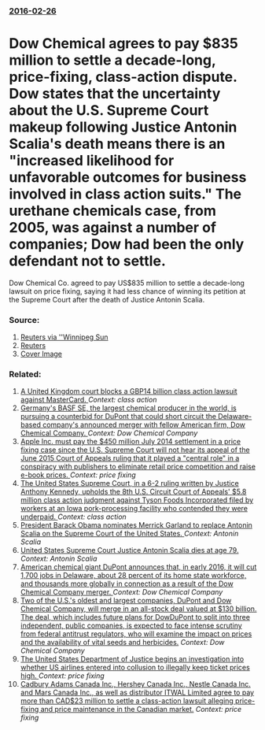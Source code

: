 ### [2016-02-26](/news/2016/02/26/index.md)

# Dow Chemical agrees to pay $835 million to settle a decade-long, price-fixing, class-action dispute. Dow states that the uncertainty about the U.S. Supreme Court makeup following Justice Antonin Scalia's death means there is an "increased likelihood for unfavorable outcomes for business involved in class action suits." The urethane chemicals case, from 2005, was against a number of companies; Dow had been the only defendant not to settle. 

Dow Chemical Co. agreed to pay US$835 million to settle a decade-long lawsuit on price fixing, saying it had less chance of winning its petition at the Supreme Court after the death of Justice Antonin Scalia.


### Source:

1. [Reuters via ''Winnipeg Sun](http://www.winnipegsun.com/2016/02/26/dow-chemical-settles-price-fixing-case)
2. [Reuters](http://www.reuters.com/article/us-usa-court-classactions-idUSKCN0VZ2TF)
2. [Cover Image](http://storage.winnipegsun.com/v1/suns-prod-images/1297808946665_LARGE_BOX.jpg?quality=80&stmp=1490801645401)

### Related:

1. [A United Kingdom court blocks a GBP14 billion class action lawsuit against MasterCard. ](/news/2017/07/22/a-united-kingdom-court-blocks-a-agbp14-billion-class-action-lawsuit-against-mastercard.md) _Context: class action_
2. [Germany's BASF SE, the largest chemical producer in the world, is pursuing a counterbid for DuPont that could short circuit the Delaware-based company's announced merger with fellow American firm, Dow Chemical Company. ](/news/2016/03/7/germany-s-basf-se-the-largest-chemical-producer-in-the-world-is-pursuing-a-counterbid-for-dupont-that-could-short-circuit-the-delaware-bas.md) _Context: Dow Chemical Company_
3. [Apple Inc. must pay the $450 million July 2014 settlement in a price fixing case since the U.S. Supreme Court will not hear its appeal of the June 2015 Court of Appeals ruling that it played a "central role" in a conspiracy with publishers to eliminate retail price competition and raise e-book prices. ](/news/2016/03/7/apple-inc-must-pay-the-450-million-july-2014-settlement-in-a-price-fixing-case-since-the-u-s-supreme-court-will-not-hear-its-appeal-of-th.md) _Context: price fixing_
4. [The United States Supreme Court, in a 6-2 ruling written by Justice Anthony Kennedy, upholds the 8th U.S. Circuit Court of Appeals' $5.8 million class action judgment against Tyson Foods Incorporated filed by workers at an Iowa pork-processing facility who contended they were underpaid. ](/news/2016/03/22/the-united-states-supreme-court-in-a-6-2-ruling-written-by-justice-anthony-kennedy-upholds-the-8th-u-s-circuit-court-of-appeals-5-8-mil.md) _Context: class action_
5. [ President Barack Obama nominates Merrick Garland to replace Antonin Scalia on the Supreme Court of the United States. ](/news/2016/03/16/president-barack-obama-nominates-merrick-garland-to-replace-antonin-scalia-on-the-supreme-court-of-the-united-states.md) _Context: Antonin Scalia_
6. [United States Supreme Court Justice Antonin Scalia dies at age 79. ](/news/2016/02/13/united-states-supreme-court-justice-antonin-scalia-dies-at-age-79.md) _Context: Antonin Scalia_
7. [American chemical giant DuPont announces that, in early 2016, it will cut 1,700 jobs in Delaware, about 28 percent of its home state workforce, and thousands more globally in connection as a result of the Dow Chemical Company merger. ](/news/2015/12/29/american-chemical-giant-dupont-announces-that-in-early-2016-it-will-cut-1-700-jobs-in-delaware-about-28-percent-of-its-home-state-workfor.md) _Context: Dow Chemical Company_
8. [Two of the U.S.'s oldest and largest companies, DuPont and Dow Chemical Company, will merge in an all-stock deal valued at $130 billion. The deal, which includes future plans for DowDuPont to split into three independent, public companies, is expected to face intense scrutiny from federal antitrust regulators, who will examine the impact on prices and the availability of vital seeds and herbicides.](/news/2015/12/11/two-of-the-u-s-as-oldest-and-largest-companies-dupont-and-dow-chemical-company-will-merge-in-an-all-stock-deal-valued-at-130-billion-t.md) _Context: Dow Chemical Company_
9. [The United States Department of Justice begins an investigation into whether US airlines entered into collusion to illegally keep ticket prices high. ](/news/2015/07/1/the-united-states-department-of-justice-begins-an-investigation-into-whether-us-airlines-entered-into-collusion-to-illegally-keep-ticket-pri.md) _Context: price fixing_
10. [Cadbury Adams Canada Inc., Hershey Canada Inc., Nestle Canada Inc. and Mars Canada Inc., as well as distributor ITWAL Limited agree to pay more than CAD$23 million to settle a class-action lawsuit alleging price-fixing and price maintenance in the Canadian market.](/news/2013/09/16/cadbury-adams-canada-inc-hershey-canada-inc-nestla-c-canada-inc-and-mars-canada-inc-as-well-as-distributor-itwal-limited-agree-to-pay.md) _Context: price fixing_
